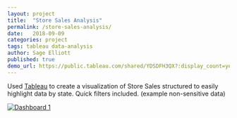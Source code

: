 ```yaml
---
layout: project
title:  "Store Sales Analysis"
permalink: /store-sales-analysis/
date:   2018-09-09
categories: project
tags: tableau data-analysis
author: Sage Elliott
published: true
demo_url: https://public.tableau.com/shared/YDSDFH3QX?:display_count=yes
---
```


Used [Tableau](https://www.tableau.com/) to create a visualization of Store Sales structured to easily highlight data by state. Quick filters included. (example non-sensitive data)

<div class='tableauPlaceholder' id='viz1536540699127' style='position: relative'><noscript><a href='#'><img alt='Dashboard 1 ' src='https:&#47;&#47;public.tableau.com&#47;static&#47;images&#47;YD&#47;YDSDFH3QX&#47;1_rss.png' style='border: none' /></a></noscript><object class='tableauViz'  style='display:none;'><param name='host_url' value='https%3A%2F%2Fpublic.tableau.com%2F' /> <param name='embed_code_version' value='3' /> <param name='path' value='shared&#47;YDSDFH3QX' /> <param name='toolbar' value='yes' /><param name='static_image' value='https:&#47;&#47;public.tableau.com&#47;static&#47;images&#47;YD&#47;YDSDFH3QX&#47;1.png' /> <param name='animate_transition' value='yes' /><param name='display_static_image' value='yes' /><param name='display_spinner' value='yes' /><param name='display_overlay' value='yes' /><param name='display_count' value='yes' /></object></div>                
<script type='text/javascript'>                    var divElement = document.getElementById('viz1536540699127');                    var vizElement = divElement.getElementsByTagName('object')[0];                    vizElement.style.minWidth='400px';vizElement.style.maxWidth='1320px';vizElement.style.width='100%';vizElement.style.minHeight='587px';vizElement.style.maxHeight='1087px';vizElement.style.height=(divElement.offsetWidth*0.75)+'px';                    var scriptElement = document.createElement('script');                    scriptElement.src = 'https://public.tableau.com/javascripts/api/viz_v1.js';                    vizElement.parentNode.insertBefore(scriptElement, vizElement);                </script>